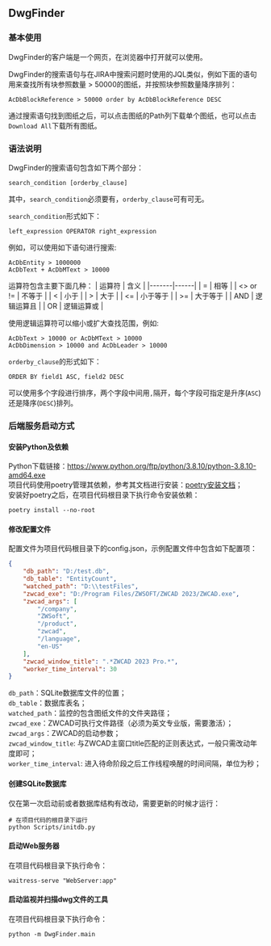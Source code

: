 ## DwgFinder

### 基本使用
DwgFinder的客户端是一个网页，在浏览器中打开就可以使用。

DwgFinder的搜索语句与在JIRA中搜索问题时使用的JQL类似，例如下面的语句用来查找所有块参照数量 > 50000的图纸，并按照块参照数量降序排列：
```
AcDbBlockReference > 50000 order by AcDbBlockReference DESC
```

通过搜索语句找到图纸之后，可以点击图纸的Path列下载单个图纸，也可以点击`Download All`下载所有图纸。

### 语法说明
DwgFinder的搜索语句包含如下两个部分：
```
search_condition [orderby_clause]
```
其中，`search_condition`必须要有，`orderby_clause`可有可无。

`search_condition`形式如下：
```
left_expression OPERATOR right_expression
```

例如，可以使用如下语句进行搜索:
```
AcDbEntity > 1000000
AcDbText + AcDbMText > 10000
```

运算符包含主要下面几种：
| 运算符 | 含义 |
|-------|------|
| = | 相等 |
| <> or != | 不等于 |
| < | 小于 |
| > | 大于 |
| <= | 小于等于 |
| >= | 大于等于 |
| AND | 逻辑运算且 |
| OR | 逻辑运算或 |

使用逻辑运算符可以缩小或扩大查找范围，例如:
```
AcDbText > 10000 or AcDbMText > 10000
AcDbDimension > 10000 and AcDbLeader > 10000
```

`orderby_clause`的形式如下：
```
ORDER BY field1 ASC, field2 DESC
```

可以使用多个字段进行排序，两个字段中间用`,`隔开，每个字段可指定是升序(`ASC`)还是降序(`DESC`)排列。

### 后端服务启动方式
#### 安装Python及依赖
Python下载链接：https://www.python.org/ftp/python/3.8.10/python-3.8.10-amd64.exe  
项目代码使用poetry管理其依赖，参考其文档进行安装：[poetry安装文档](https://python-poetry.org/docs/#installation)；  
安装好poetry之后，在项目代码根目录下执行命令安装依赖：
```
poetry install --no-root
```

#### 修改配置文件
配置文件为项目代码根目录下的config.json，示例配置文件中包含如下配置项：
```json
{
    "db_path": "D:/test.db",
    "db_table": "EntityCount",
    "watched_path": "D:\\testFiles",
    "zwcad_exe": "D:/Program Files/ZWSOFT/ZWCAD 2023/ZWCAD.exe",
    "zwcad_args": [
        "/company",
        "ZWSoft",
        "/product",
        "zwcad",
        "/language",
        "en-US"
    ],
    "zwcad_window_title": ".*ZWCAD 2023 Pro.*",
    "worker_time_interval": 30
}
```
`db_path`：SQLite数据库文件的位置；  
`db_table`：数据库表名；  
`watched_path`：监控的包含图纸文件的文件夹路径；  
`zwcad_exe`：ZWCAD可执行文件路径（必须为英文专业版，需要激活）；  
`zwcad_args`：ZWCAD的启动参数；  
`zwcad_window_title`: 与ZWCAD主窗口title匹配的正则表达式，一般只需改动年度即可；  
`worker_time_interval`: 进入待命阶段之后工作线程唤醒的时间间隔，单位为秒；  

#### 创建SQLite数据库
仅在第一次启动前或者数据库结构有改动，需要更新的时候才运行：
```
# 在项目代码的根目录下运行
python Scripts/initdb.py
```

#### 启动Web服务器
在项目代码根目录下执行命令：
```
waitress-serve "WebServer:app"
```

#### 启动监视并扫描dwg文件的工具
在项目代码根目录下执行命令：
```
python -m DwgFinder.main
```
